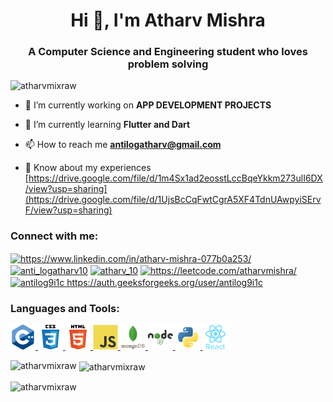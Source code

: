 <h1 align="center">Hi 👋, I'm Atharv Mishra</h1>
<h3 align="center">A Computer Science and Engineering student who loves problem solving</h3>


<p align="left"> <img src="https://komarev.com/ghpvc/?username=atharvmixraw&label=Profile%20views&color=0e75b6&style=flat" alt="atharvmixraw" /> </p>

- 🔭 I’m currently working on **APP DEVELOPMENT PROJECTS**

- 🌱 I’m currently learning **Flutter and Dart**

- 📫 How to reach me **antilogatharv@gmail.com**

- 📄 Know about my experiences [https://drive.google.com/file/d/1m4Sx1ad2eosstLccBqeYkkm273ulI6DX/view?usp=sharing](https://drive.google.com/file/d/1UjsBcCqFwtCgrA5XF4TdnUAwpyiSErvF/view?usp=sharing)

<h3 align="left">Connect with me:</h3>
<p align="left">
<a href="https://linkedin.com/in/https://www.linkedin.com/in/atharv-mishra-077b0a253/" target="blank"><img align="center" src="https://raw.githubusercontent.com/rahuldkjain/github-profile-readme-generator/master/src/images/icons/Social/linked-in-alt.svg" alt="https://www.linkedin.com/in/atharv-mishra-077b0a253/" height="30" width="40" /></a>
<a href="https://instagram.com/anti_logatharv10" target="blank"><img align="center" src="https://raw.githubusercontent.com/rahuldkjain/github-profile-readme-generator/master/src/images/icons/Social/instagram.svg" alt="anti_logatharv10" height="30" width="40" /></a>
<a href="https://codeforces.com/profile/atharv_10" target="blank"><img align="center" src="https://raw.githubusercontent.com/rahuldkjain/github-profile-readme-generator/master/src/images/icons/Social/codeforces.svg" alt="atharv_10" height="30" width="40" /></a>
<a href="https://www.leetcode.com/https://leetcode.com/atharvmishra/" target="blank"><img align="center" src="https://raw.githubusercontent.com/rahuldkjain/github-profile-readme-generator/master/src/images/icons/Social/leet-code.svg" alt="https://leetcode.com/atharvmishra/" height="30" width="40" /></a>
<a href="https://auth.geeksforgeeks.org/user/antilog9i1c https://auth.geeksforgeeks.org/user/antilog9i1c" target="blank"><img align="center" src="https://raw.githubusercontent.com/rahuldkjain/github-profile-readme-generator/master/src/images/icons/Social/geeks-for-geeks.svg" alt="antilog9i1c https://auth.geeksforgeeks.org/user/antilog9i1c" height="30" width="40" /></a>
</p>

<h3 align="left">Languages and Tools:</h3>
<p align="left"> <a href="https://www.w3schools.com/cpp/" target="_blank" rel="noreferrer"> <img src="https://raw.githubusercontent.com/devicons/devicon/master/icons/cplusplus/cplusplus-original.svg" alt="cplusplus" width="40" height="40"/> </a> <a href="https://www.w3schools.com/css/" target="_blank" rel="noreferrer"> <img src="https://raw.githubusercontent.com/devicons/devicon/master/icons/css3/css3-original-wordmark.svg" alt="css3" width="40" height="40"/> </a> <a href="https://www.w3.org/html/" target="_blank" rel="noreferrer"> <img src="https://raw.githubusercontent.com/devicons/devicon/master/icons/html5/html5-original-wordmark.svg" alt="html5" width="40" height="40"/> </a> <a href="https://developer.mozilla.org/en-US/docs/Web/JavaScript" target="_blank" rel="noreferrer"> <img src="https://raw.githubusercontent.com/devicons/devicon/master/icons/javascript/javascript-original.svg" alt="javascript" width="40" height="40"/> </a> <a href="https://www.mongodb.com/" target="_blank" rel="noreferrer"> <img src="https://raw.githubusercontent.com/devicons/devicon/master/icons/mongodb/mongodb-original-wordmark.svg" alt="mongodb" width="40" height="40"/> </a> <a href="https://nodejs.org" target="_blank" rel="noreferrer"> <img src="https://raw.githubusercontent.com/devicons/devicon/master/icons/nodejs/nodejs-original-wordmark.svg" alt="nodejs" width="40" height="40"/> </a> <a href="https://www.python.org" target="_blank" rel="noreferrer"> <img src="https://raw.githubusercontent.com/devicons/devicon/master/icons/python/python-original.svg" alt="python" width="40" height="40"/> </a> <a href="https://reactjs.org/" target="_blank" rel="noreferrer"> <img src="https://raw.githubusercontent.com/devicons/devicon/master/icons/react/react-original-wordmark.svg" alt="react" width="40" height="40"/> </a> 
</p>

<p><img align="left" src="https://github-readme-stats.vercel.app/api/top-langs?username=atharvmixraw&show_icons=true&locale=en&layout=compact" alt="atharvmixraw" /></p>

<p>&nbsp;<img align="center" src="https://github-readme-stats.vercel.app/api?username=atharvmixraw&show_icons=true&locale=en" alt="atharvmixraw" /></p>

<p><img align="center" src="https://github-readme-streak-stats.herokuapp.com/?user=atharvmixraw&" alt="atharvmixraw" /></p>
